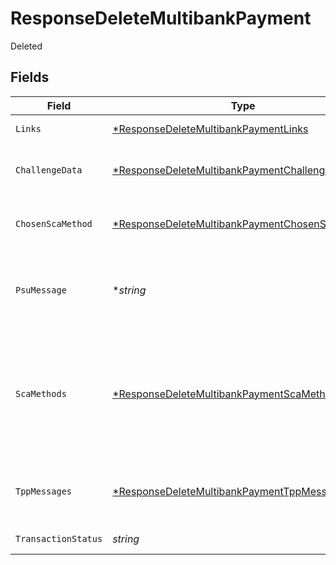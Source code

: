 # ResponseDeleteMultibankPayment

Deleted


## Fields

| Field                                                                                                                  | Type                                                                                                                   | Required                                                                                                               | Description                                                                                                            | Example                                                                                                                |
| ---------------------------------------------------------------------------------------------------------------------- | ---------------------------------------------------------------------------------------------------------------------- | ---------------------------------------------------------------------------------------------------------------------- | ---------------------------------------------------------------------------------------------------------------------- | ---------------------------------------------------------------------------------------------------------------------- |
| `Links`                                                                                                                | [*ResponseDeleteMultibankPaymentLinks](../../models/shared/responsedeletemultibankpaymentlinks.md)                     | :heavy_minus_sign:                                                                                                     | Lista de hipervinculos                                                                                                 |                                                                                                                        |
| `ChallengeData`                                                                                                        | [*ResponseDeleteMultibankPaymentChallengeData](../../models/shared/responsedeletemultibankpaymentchallengedata.md)     | :heavy_minus_sign:                                                                                                     | NO SOPORTADO PARA ESTA VERSIÓN                                                                                         |                                                                                                                        |
| `ChosenScaMethod`                                                                                                      | [*ResponseDeleteMultibankPaymentChosenScaMethod](../../models/shared/responsedeletemultibankpaymentchosenscamethod.md) | :heavy_minus_sign:                                                                                                     | NO SOPORTADO PARA ESTA VERSIÓN                                                                                         |                                                                                                                        |
| `PsuMessage`                                                                                                           | **string*                                                                                                              | :heavy_minus_sign:                                                                                                     | Texto enviado al TPP a través del HUB para ser mostrado al PSU.                                                        | Mensaje de ejemplo                                                                                                     |
| `ScaMethods`                                                                                                           | [*ResponseDeleteMultibankPaymentScaMethods](../../models/shared/responsedeletemultibankpaymentscamethods.md)           | :heavy_minus_sign:                                                                                                     | Este elemento es contenido si SCA es requerido y si el PSU puede elegir entre diferentes métodos de autenticación.     |                                                                                                                        |
| `TppMessages`                                                                                                          | [*ResponseDeleteMultibankPaymentTppMessages](../../models/shared/responsedeletemultibankpaymenttppmessages.md)         | :heavy_minus_sign:                                                                                                     | Mensaje para el TPP enviado a través del HUB.                                                                          |                                                                                                                        |
| `TransactionStatus`                                                                                                    | *string*                                                                                                               | :heavy_check_mark:                                                                                                     | Estado de la transacción                                                                                               | ACCP                                                                                                                   |